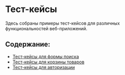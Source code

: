 # Тест-кейсы

Здесь собраны примеры тест-кейсов для различных функциональностей веб-приложений.

## Содержание:
- [Тест-кейсы для формы поиска](#форма-поиска)
- [Тест-кейсы для корзины товаров](#корзина-товаров)
- [Тест-кейсы для авторизации](#авторизация)
